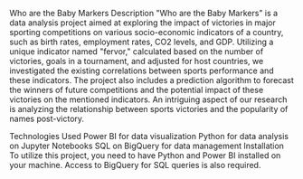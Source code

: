Who are the Baby Markers
Description
"Who are the Baby Markers" is a data analysis project aimed at exploring the impact of victories in major sporting competitions on various socio-economic indicators of a country, such as birth rates, employment rates, CO2 levels, and GDP. Utilizing a unique indicator named "fervor," calculated based on the number of victories, goals in a tournament, and adjusted for host countries, we investigated the existing correlations between sports performance and these indicators. The project also includes a prediction algorithm to forecast the winners of future competitions and the potential impact of these victories on the mentioned indicators. An intriguing aspect of our research is analyzing the relationship between sports victories and the popularity of names post-victory.

Technologies Used
Power BI for data visualization
Python for data analysis on Jupyter Notebooks
SQL on BigQuery for data management
Installation
To utilize this project, you need to have Python and Power BI installed on your machine. Access to BigQuery for SQL queries is also required.
